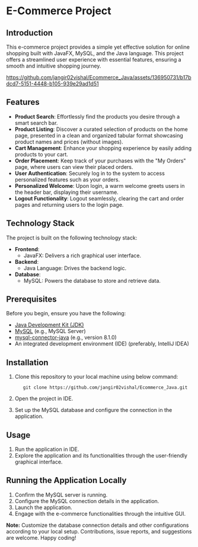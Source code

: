 # E-Commerce Project

## Introduction
This e-commerce project provides a simple yet effective solution for online shopping built with JavaFX, MySQL, and the Java language. This project offers a streamlined user experience with essential features, ensuring a smooth and intuitive shopping journey.

https://github.com/jangir02vishal/Ecommerce_Java/assets/136950731/b17bdcd7-5151-4448-b105-939e29ad1d51

## Features

- **Product Search**: Effortlessly find the products you desire through a smart search bar.
- **Product Listing**: Discover a curated selection of products on the home page, presented in a clean and organized tabular format showcasing product names and prices (without images).
- **Cart Management**: Enhance your shopping experience by easily adding products to your cart.
- **Order Placement**: Keep track of your purchases with the "My Orders" page, where users can view their placed orders.
- **User Authentication**: Securely log in to the system to access personalized features such as your orders.
- **Personalized Welcome**: Upon login, a warm welcome greets users in the header bar, displaying their username.
- **Logout Functionality**: Logout seamlessly, clearing the cart and order pages and returning users to the login page.

## Technology Stack

The project is built on the following technology stack:
- **Frontend**:
  - JavaFX: Delivers a rich graphical user interface.
- **Backend**:
  - Java Language: Drives the backend logic.
- **Database**:
  - MySQL: Powers the database to store and retrieve data.

## Prerequisites

Before you begin, ensure you have the following:
- [Java Development Kit (JDK)](https://www.oracle.com/java/technologies/javase-downloads.html)
- [MySQL](https://dev.mysql.com/downloads/mysql/) (e.g., MySQL Server)
- [mysql-connector-java](https://dev.mysql.com/downloads/connector/j/) (e.g., version 8.1.0)
- An integrated development environment (IDE) (preferably, IntelliJ IDEA)

## Installation

1. Clone this repository to your local machine using below command:

          git clone https://github.com/jangir02vishal/Ecommerce_Java.git

2. Open the project in IDE.
3. Set up the MySQL database and configure the connection in the application.

## Usage
1. Run the application in IDE.
2. Explore the application and its functionalities through the user-friendly graphical interface.

## Running the Application Locally
1. Confirm the MySQL server is running.
2. Configure the MySQL connection details in the application.
3. Launch the application.
4. Engage with the e-commerce functionalities through the intuitive GUI.

**Note:** Customize the database connection details and other configurations according to your local setup. Contributions, issue reports, and suggestions are welcome. Happy coding!
